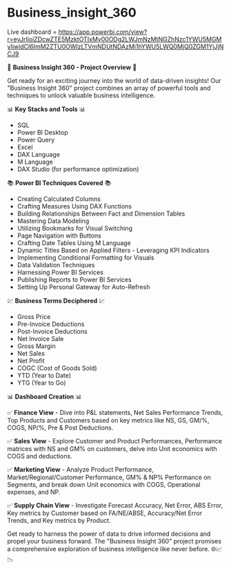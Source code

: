 # Business_insight_360
Live  dashboard = https://app.powerbi.com/view?r=eyJrIjoiZDcwZTE5MzktOTIxMy00ODg2LWJmNzMtNGZhNzc1YWU5MGMyIiwidCI6ImM2ZTU0OWIzLTVmNDUtNDAzMi1hYWU5LWQ0MjQ0ZGM1YjJjNCJ9


🚀 **Business Insight 360 - Project Overview** 🚀

Get ready for an exciting journey into the world of data-driven insights! Our "Business Insight 360" project combines an array of powerful tools and techniques to unlock valuable business intelligence.

📊 **Key Stacks and Tools** 📊
- SQL 
- Power BI Desktop 
- Power Query 
- Excel 
- DAX Language
- M Language 
- DAX Studio (for performance optimization) 
 
📚 **Power BI Techniques Covered** 📚
- Creating Calculated Columns 
- Crafting Measures Using DAX Functions
- Building Relationships Between Fact and Dimension Tables 
- Mastering Data Modeling 
- Utilizing Bookmarks for Visual Switching
- Page Navigation with Buttons 
- Crafting Date Tables Using M Language
- Dynamic Titles Based on Applied Filters - Leveraging KPI Indicators
- Implementing Conditional Formatting for Visuals 
- Data Validation Techniques
- Harnessing Power BI Services 
- Publishing Reports to Power BI Services
- Setting Up Personal Gateway for Auto-Refresh

💹 **Business Terms Deciphered** 💹
- Gross Price 
- Pre-Invoice Deductions 
- Post-Invoice Deductions
- Net Invoice Sale 
- Gross Margin 
- Net Sales 
- Net Profit
- COGC (Cost of Goods Sold) 
- YTD (Year to Date) 
- YTG (Year to Go)

📊 **Dashboard Creation** 📊

✅ **Finance View** - Dive into P&L statements, Net Sales Performance Trends, Top Products and Customers based on key metrics like NS, GS, GM/%, COGS, NP/%, Pre & Post Deductions.

✅ **Sales View** - Explore Customer and Product Performances, Performance matrices with NS and GM% on customers, delve into Unit economics with COGS and deductions.

✅ **Marketing View** - Analyze Product Performance, Market/Regional/Customer Performance, GM% & NP% Performance on Segments, and break down Unit economics with COGS, Operational expenses, and NP.

✅ **Supply Chain View** - Investigate Forecast Accuracy, Net Error, ABS Error, Key metrics by Customer based on FA/NE/ABSE, Accuracy/Net Error Trends, and Key metrics by Product.

Get ready to harness the power of data to drive informed decisions and propel your business forward. The "Business Insight 360" project promises a comprehensive exploration of business intelligence like never before. 🌐📈📉
